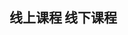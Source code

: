 

<div style="-webkit-column-count: 2; -moz-column-count: 2; column-count: 2; -webkit-column-rule: 1px dotted #e0e0e0; -moz-column-rule: 1px dotted #e0e0e0; column-rule: 1px dotted #e0e0e0;">
    <div style="display: inline-block;">
        <h2>线上课程</h2>
    </div>
    <div style="display: inline-block;">
        <h2>线下课程</h2>
    </div>
</div>